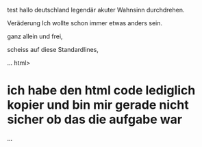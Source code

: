 test
hallo deutschland
legendär
akuter Wahnsinn
durchdrehen.

Veräderung
Ich wollte schon immer etwas anders sein.

ganz allein und frei,

scheiss auf diese Standardlines,

... html>
<html>
<head>
    <title>IT PROGRAM</title>
</head>
<body>
    <h1>ich habe den html code lediglich kopier und bin mir gerade nicht sicher ob das die aufgabe war</h1>
</body>
</html>
...